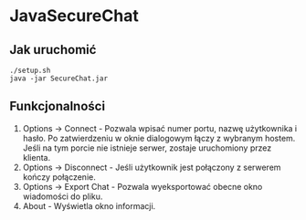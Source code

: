 # JavaSecureChat

## Jak uruchomić

```
./setup.sh
java -jar SecureChat.jar
```

## Funkcjonalności

1. Options -> Connect - 
   Pozwala wpisać numer portu, nazwę użytkownika i hasło. Po zatwierdzeniu w oknie dialogowym łączy z wybranym hostem. Jeśli na tym porcie nie istnieje serwer, zostaje uruchomiony przez klienta.
2. Options -> Disconnect - 
   Jeśli użytkownik jest połączony z serwerem kończy połączenie.
3. Options -> Export Chat - 
   Pozwala wyeksportować obecne okno wiadomości do pliku.
4. About - Wyświetla okno informacji.
